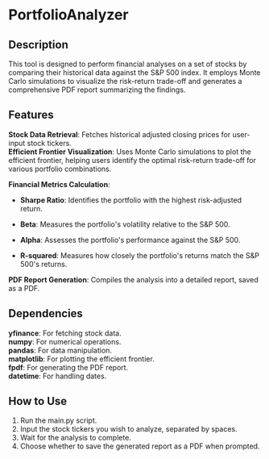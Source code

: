 # PortfolioAnalyzer

## Description
This tool is designed to perform financial analyses on a set of stocks by comparing their historical data against the S&P 500 index. It employs Monte Carlo simulations to visualize the risk-return trade-off and generates a comprehensive PDF report summarizing the findings.

## Features
**Stock Data Retrieval**: Fetches historical adjusted closing prices for user-input stock tickers.<br>
**Efficient Frontier Visualization**: Uses Monte Carlo simulations to plot the efficient frontier, helping users identify the optimal risk-return trade-off for various portfolio combinations.

**Financial Metrics Calculation**:

- **Sharpe Ratio**: Identifies the portfolio with the highest risk-adjusted return.
  
- **Beta**: Measures the portfolio's volatility relative to the S&P 500.
  
- **Alpha**: Assesses the portfolio's performance against the S&P 500.
  
- **R-squared**: Measures how closely the portfolio's returns match the S&P 500's returns.
  
**PDF Report Generation**: Compiles the analysis into a detailed report, saved as a PDF.<br>

## Dependencies
**yfinance**: For fetching stock data.<br>
**numpy**: For numerical operations.<br>
**pandas**: For data manipulation.<br>
**matplotlib**: For plotting the efficient frontier.<br>
**fpdf**: For generating the PDF report.<br>
**datetime**: For handling dates.<br>

## How to Use
1. Run the main.py script.
2. Input the stock tickers you wish to analyze, separated by spaces.
3. Wait for the analysis to complete.
4. Choose whether to save the generated report as a PDF when prompted.
